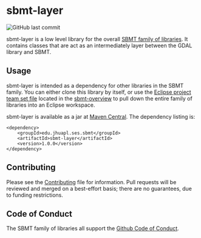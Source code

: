 # sbmt-layer

![GitHub last commit](https://img.shields.io/github/last-commit/NASA-Planetary-Science/sbmt-layer)

sbmt-layer is a low level library for the overall [SBMT family of libraries](https://github.com/NASA-Planetary-Science/sbmt-overview). It contains classes that are act as an intermediately layer between the GDAL library and SBMT.

## Usage 

sbmt-layer is intended as a dependency for other libraries in the SBMT family.  You can either clone this library by itself, or use the [Eclipse project team set file](https://github.com/NASA-Planetary-Science/sbmt-overview/teamProjectSet.psf) located in the [sbmt-overview](https://github.com/NASA-Planetary-Science/sbmt-overview) to pull down the entire family of libraries into an Eclipse workspace.

sbmt-layer is available as a jar at [Maven Central](https://central.sonatype.com/artifact/edu.jhuapl.ses/sbmt-layer).  The dependency listing is:

```
<dependency>
    <groupId>edu.jhuapl.ses.sbmt</groupId>
    <artifactId>sbmt-layer</artifactId>
    <version>1.0.0</version>
</dependency>
```


## Contributing

Please see the [Contributing](Contributing.md) file for information. Pull requests will be reviewed and merged on a best-effort basis; there are no guarantees, due to funding restrictions.

## Code of Conduct

The SBMT family of libraries all support the [Github Code of Conduct](https://docs.github.com/en/site-policy/github-terms/github-community-code-of-conduct).

